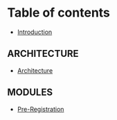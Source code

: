 # Table of contents

* [Introduction](index.md)

## ARCHITECTURE

* [Architecture](MOSIP-Architecture.md)

## MODULES
*  [Pre-Registration](Pre-Registration.md)



